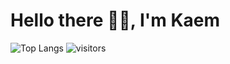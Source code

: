 # Hello there 👋🏻, I'm Kaem

![Top Langs](https://github-readme-stats.vercel.app/api/top-langs/?username=santhitak&theme=dark&layout=compact)
![visitors](https://visitor-badge.laobi.icu/badge?page_id=santhitak)

